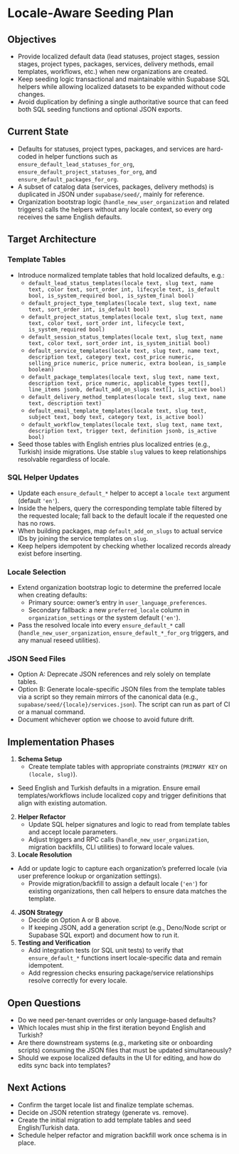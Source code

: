 # Locale-Aware Seeding Plan

## Objectives
- Provide localized default data (lead statuses, project stages, session stages, project types, packages, services, delivery methods, email templates, workflows, etc.) when new organizations are created.
- Keep seeding logic transactional and maintainable within Supabase SQL helpers while allowing localized datasets to be expanded without code changes.
- Avoid duplication by defining a single authoritative source that can feed both SQL seeding functions and optional JSON exports.

## Current State
- Defaults for statuses, project types, packages, and services are hard-coded in helper functions such as `ensure_default_lead_statuses_for_org`, `ensure_default_project_statuses_for_org`, and `ensure_default_packages_for_org`.
- A subset of catalog data (services, packages, delivery methods) is duplicated in JSON under `supabase/seed/`, mainly for reference.
- Organization bootstrap logic (`handle_new_user_organization` and related triggers) calls the helpers without any locale context, so every org receives the same English defaults.

## Target Architecture

### Template Tables
- Introduce normalized template tables that hold localized defaults, e.g.:
  - `default_lead_status_templates(locale text, slug text, name text, color text, sort_order int, lifecycle text, is_default bool, is_system_required bool, is_system_final bool)`
  - `default_project_type_templates(locale text, slug text, name text, sort_order int, is_default bool)`
  - `default_project_status_templates(locale text, slug text, name text, color text, sort_order int, lifecycle text, is_system_required bool)`
  - `default_session_status_templates(locale text, slug text, name text, color text, sort_order int, is_system_initial bool)`
  - `default_service_templates(locale text, slug text, name text, description text, category text, cost_price numeric, selling_price numeric, price numeric, extra boolean, is_sample boolean)`
  - `default_package_templates(locale text, slug text, name text, description text, price numeric, applicable_types text[], line_items jsonb, default_add_on_slugs text[], is_active bool)`
  - `default_delivery_method_templates(locale text, slug text, name text, description text)`
  - `default_email_template_templates(locale text, slug text, subject text, body text, category text, is_active bool)`
  - `default_workflow_templates(locale text, slug text, name text, description text, trigger text, definition jsonb, is_active bool)`
- Seed those tables with English entries plus localized entries (e.g., Turkish) inside migrations. Use stable `slug` values to keep relationships resolvable regardless of locale.

### SQL Helper Updates
- Update each `ensure_default_*` helper to accept a `locale text` argument (default `'en'`).
- Inside the helpers, query the corresponding template table filtered by the requested locale; fall back to the default locale if the requested one has no rows.
- When building packages, map `default_add_on_slugs` to actual service IDs by joining the service templates on `slug`.
- Keep helpers idempotent by checking whether localized records already exist before inserting.

### Locale Selection
- Extend organization bootstrap logic to determine the preferred locale when creating defaults:
  - Primary source: owner’s entry in `user_language_preferences`.
  - Secondary fallback: a new `preferred_locale` column in `organization_settings` or the system default (`'en'`).
- Pass the resolved locale into every `ensure_default_*` call (`handle_new_user_organization`, `ensure_default_*_for_org` triggers, and any manual reseed utilities).

### JSON Seed Files
- Option A: Deprecate JSON references and rely solely on template tables.
- Option B: Generate locale-specific JSON files from the template tables via a script so they remain mirrors of the canonical data (e.g., `supabase/seed/{locale}/services.json`). The script can run as part of CI or a manual command.
- Document whichever option we choose to avoid future drift.

## Implementation Phases
1. **Schema Setup**
   - Create template tables with appropriate constraints (`PRIMARY KEY` on `(locale, slug)`).
- Seed English and Turkish defaults in a migration. Ensure email templates/workflows include localized copy and trigger definitions that align with existing automation.
2. **Helper Refactor**
   - Update SQL helper signatures and logic to read from template tables and accept locale parameters.
   - Adjust triggers and RPC calls (`handle_new_user_organization`, migration backfills, CLI utilities) to forward locale values.
3. **Locale Resolution**
- Add or update logic to capture each organization’s preferred locale (via user preference lookup or organization settings).
  - Provide migration/backfill to assign a default locale (`'en'`) for existing organizations, then call helpers to ensure data matches the template.
4. **JSON Strategy**
   - Decide on Option A or B above.
   - If keeping JSON, add a generation script (e.g., Deno/Node script or Supabase SQL export) and document how to run it.
5. **Testing and Verification**
   - Add integration tests (or SQL unit tests) to verify that `ensure_default_*` functions insert locale-specific data and remain idempotent.
   - Add regression checks ensuring package/service relationships resolve correctly for every locale.

## Open Questions
- Do we need per-tenant overrides or only language-based defaults?
- Which locales must ship in the first iteration beyond English and Turkish?
- Are there downstream systems (e.g., marketing site or onboarding scripts) consuming the JSON files that must be updated simultaneously?
- Should we expose localized defaults in the UI for editing, and how do edits sync back into templates?

## Next Actions
- Confirm the target locale list and finalize template schemas.
- Decide on JSON retention strategy (generate vs. remove).
- Create the initial migration to add template tables and seed English/Turkish data.
- Schedule helper refactor and migration backfill work once schema is in place.
